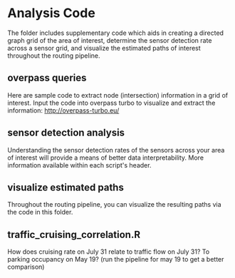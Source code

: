 # Analysis Code
The folder includes supplementary code which aids in creating a directed graph grid of the area of interest, determine the sensor detection rate across a sensor grid, and visualize the estimated paths of interest throughout the routing pipeline.

## overpass queries
Here are sample code to extract node (intersection) information in a grid of interest. Input the code into overpass turbo to visualize and extract the information: http://overpass-turbo.eu/

## sensor detection analysis
Understanding the sensor detection rates of the sensors across your area of interest will provide a means of better data interpretability. More information available within each script's header.

## visualize estimated paths
Throughout the routing pipeline, you can visualize the resulting paths via the code in this folder. 

## traffic_cruising_correlation.R
How does cruising rate on July 31 relate to traffic flow on July 31? To parking occupancy on May 19? (run the pipeline for may 19 to get a better comparison)
